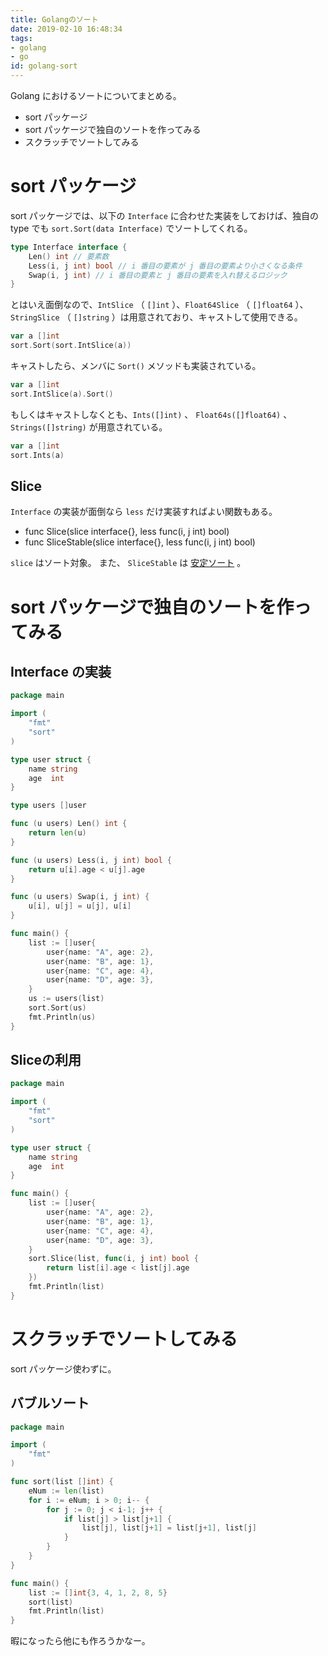 ```yaml
---
title: Golangのソート
date: 2019-02-10 16:48:34
tags:
- golang
- go
id: golang-sort
---
```


Golang におけるソートについてまとめる。

- sort パッケージ
- sort パッケージで独自のソートを作ってみる
- スクラッチでソートしてみる

<!-- more -->

# sort パッケージ

sort パッケージでは、以下の `Interface` に合わせた実装をしておけば、独自の type でも `sort.Sort(data Interface)` でソートしてくれる。

```go
type Interface interface {
	Len() int // 要素数
	Less(i, j int) bool // i 番目の要素が j 番目の要素より小さくなる条件
	Swap(i, j int) // i 番目の要素と j 番目の要素を入れ替えるロジック
}
```

とはいえ面倒なので、`IntSlice` （ `[]int` ）、`Float64Slice` （ `[]float64` ）、`StringSlice` （ `[]string` ）は用意されており、キャストして使用できる。

```go
var a []int
sort.Sort(sort.IntSlice(a))
```

キャストしたら、メンバに `Sort()` メソッドも実装されている。

```go
var a []int
sort.IntSlice(a).Sort()
```

もしくはキャストしなくとも、`Ints([]int)` 、 `Float64s([]float64)` 、 `Strings([]string)` が用意されている。

```go
var a []int
sort.Ints(a)
```

## Slice

`Interface` の実装が面倒なら `less` だけ実装すればよい関数もある。

- func Slice(slice interface{}, less func(i, j int) bool)
- func SliceStable(slice interface{}, less func(i, j int) bool)

`slice` はソート対象。
また、 `SliceStable` は [安定ソート](https://ja.wikipedia.org/wiki/%E5%AE%89%E5%AE%9A%E3%82%BD%E3%83%BC%E3%83%88) 。

# sort パッケージで独自のソートを作ってみる

## Interface の実装

```go
package main

import (
	"fmt"
	"sort"
)

type user struct {
	name string
	age  int
}

type users []user

func (u users) Len() int {
	return len(u)
}

func (u users) Less(i, j int) bool {
	return u[i].age < u[j].age
}

func (u users) Swap(i, j int) {
	u[i], u[j] = u[j], u[i]
}

func main() {
	list := []user{
		user{name: "A", age: 2},
		user{name: "B", age: 1},
		user{name: "C", age: 4},
		user{name: "D", age: 3},
	}
	us := users(list)
	sort.Sort(us)
	fmt.Println(us)
}
```

## Sliceの利用

```go
package main

import (
	"fmt"
	"sort"
)

type user struct {
	name string
	age  int
}

func main() {
	list := []user{
		user{name: "A", age: 2},
		user{name: "B", age: 1},
		user{name: "C", age: 4},
		user{name: "D", age: 3},
	}
	sort.Slice(list, func(i, j int) bool {
		return list[i].age < list[j].age
	})
	fmt.Println(list)
}
```

# スクラッチでソートしてみる

sort パッケージ使わずに。

## バブルソート

```go
package main

import (
	"fmt"
)

func sort(list []int) {
	eNum := len(list)
	for i := eNum; i > 0; i-- {
		for j := 0; j < i-1; j++ {
			if list[j] > list[j+1] {
				list[j], list[j+1] = list[j+1], list[j]
			}
		}
	}
}

func main() {
	list := []int{3, 4, 1, 2, 8, 5}
	sort(list)
	fmt.Println(list)
}
```

暇になったら他にも作ろうかなー。